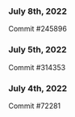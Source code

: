 ### July 8th, 2022

Commit #245896

### July 5th, 2022

Commit #314353


### July 4th, 2022

Commit #72281
